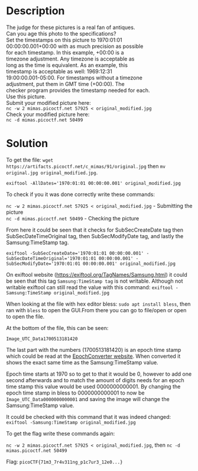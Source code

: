 # Description

The judge for these pictures is a real fan of antiques. <br>
Can you age this photo to the specifications? <br>
Set the timestamps on this picture to 1970:01:01 <br>
00:00:00.001+00:00 with as much precision as possible <br>
for each timestamp. In this example, +00:00 is a <br>
timezone adjustment. Any timezone is acceptable as <br>
long as the time is equivalent. As an example, this <br>
timestamp is acceptable as well: 1969:12:31 <br>
19:00:00.001-05:00. For timestamps without a timezone <br>
adjustment, put them in GMT time (+00:00). The <br>
checker program provides the timestamp needed for each. <br>
Use this picture. <br>
Submit your modified picture here: <br>
`nc -w 2 mimas.picoctf.net 57925 < original_modified.jpg` <br>
Check your modified picture here: <br>
`nc -d mimas.picoctf.net 50499`

# Solution

To get the file: `wget https://artifacts.picoctf.net/c_mimas/91/original.jpg` then `mv original.jpg original_modified.jpg`.

`exiftool -AllDates='1970:01:01 00:00:00.001' original_modified.jpg`

To check if you it was done correctly write these commands:

`nc -w 2 mimas.picoctf.net 57925 < original_modified.jpg` - Submitting the picture <br>
`nc -d mimas.picoctf.net 50499` - Checking the picture

From here it could be seen that it checks for SubSecCreateDate tag then SubSecDateTimeOriginal tag, then SubSecModifyDate tag, and lastly the Samsung:TimeStamp tag.

`exiftool -SubSecCreateDate='1970:01:01 00:00:00.001' -SubSecDateTimeOriginal='1970:01:01 00:00:00.001' -SubSecModifyDate='1970:01:01 00:00:00.001' original_modified.jpg`

On exiftool website (https://exiftool.org/TagNames/Samsung.html) it could be seen that this tag `Samsung:TimeStamp tag` is not writable. Although not writable exiftool can still read the value with this command: `exiftool -Samsung:TimeStamp original_modified.jpg`

When looking at the file with hex editor bless: `sudo apt install bless`, then ran with `bless` to open the GUI.From there you can go to file/open or open to open the file.

At the bottom of the file, this can be seen:

`Image_UTC_Data1700513181420`

The last part with the numbers (1700513181420) is an epoch time stamp which could be read at the [EpochConverter website](https://www.epochconverter.com/). When converted it shows the exact same time as the Samsung:TimeStamp value.

Epoch time starts at 1970 so to get to that it would be 0, however to add one second afterwards and to match the amount of digits needs for an epoch time stamp this value would be used 0000000000001. By changing the epoch time stamp in bless to 0000000000001 to now be `Image_UTC_Data0000000000001` and saving the image will change the Samsung:TimeStamp value.

It could be checked with this command that it was indeed changed: `exiftool -Samsung:TimeStamp original_modified.jpg`

To get the flag write these commands again:

`nc -w 2 mimas.picoctf.net 57925 < original_modified.jpg`, then `nc -d mimas.picoctf.net 50499`

Flag: `picoCTF{71m3_7r4v311ng_p1c7ur3_12e0...}`
